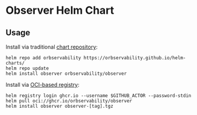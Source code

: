 # Observer Helm Chart

<!-- ![GitHub tag (latest by date)](https://img.shields.io/github/v/tag/orbservability/observer?label=latest) -->

## Usage

Install via traditional [chart repository](https://helm.sh/docs/topics/chart_repository/):

```shell
helm repo add orbservability https://orbservability.github.io/helm-charts/
helm repo update
helm install observer orbservability/observer
```

Install via [OCI-based registry](https://helm.sh/docs/topics/registries/):

```shell
helm registry login ghcr.io --username $GITHUB_ACTOR --password-stdin
helm pull oci://ghcr.io/orbservability/observer
helm install observer observer-[tag].tgz
```
